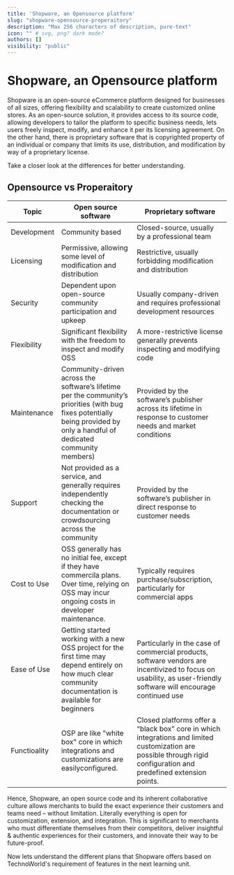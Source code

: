 ```yaml
---
title: 'Shopware, an Opensource platform'
slug: "shopware-opensource-properaitory"
description: "Max 256 characters of description, pure-text"
icon: "" # svg, png? dark mode?
authors: []
visibility: "public"
---
```


# Shopware, an Opensource platform

Shopware is an open-source eCommerce platform designed for businesses of all sizes, offering flexibility and scalability to create customized online stores. As an open-source solution, it provides access to its source code, allowing developers to tailor the platform to specific business needs, lets users freely inspect, modify, and enhance it per its licensing agreement. On the other hand, there is proprietary software that is copyrighted property of an individual or company that limits its use, distribution, and modification by way of a proprietary license.

Take a closer look at the differences for better understanding.

## Opensource vs Properaitory

| Topic | Open source software | Proprietary software |
|-------|----------------------|----------------------|
| Development | Community based | Closed-source, usually by a professional team |
| Licensing | Permissive, allowing some level of modification and distribution | Restrictive, usually forbidding modification and distribution |
| Security | Dependent upon open-source community participation and upkeep | Usually company-driven and requires professional development resources |
| Flexibility | Significant flexibility with the freedom to inspect and modify OSS | A more-restrictive license generally prevents inspecting and modifying code |
| Maintenance | Community-driven across the software’s lifetime per the community’s priorities (with bug fixes potentially being provided by only a handful of dedicated community members) | Provided by the software’s publisher across its lifetime in response to customer needs and market conditions |
| Support | Not provided as a service, and generally requires independently checking the documentation or crowdsourcing across the community | Provided by the software’s publisher in direct response to customer needs |
| Cost to Use | OSS generally has no initial fee, except if they have commercila plans. Over time, relying on OSS may incur ongoing costs in developer maintenance. | Typically requires purchase/subscription, particularly for commercial apps |
| Ease of Use | Getting started working with a new OSS project for the first time may depend entirely on how much clear community documentation is available for beginners | Particularly in the case of commercial products, software vendors are incentivized to focus on usability, as user-friendly software will encourage continued use |
| Functioality | OSP are like "white box" core in which integrations and customizations are easilyconfigured. |Closed platforms offer a “black box” core in which integrations and limited customization are possible through rigid configuration and predefined extension points.

 Hence, Shopware, an open source code and its inherent collaborative culture allows merchants to build the exact experience their customers and teams need – without limitation. Literally everything is open for customization, extension, and integration. This is significant to merchants who must differentiate themselves from their competitors, deliver insightful & authentic experiences for their customers, and innovate their way to be future-proof. 

Now lets understand the different plans that Shopware offers based on TechnoWorld's requirement of features in the next learning unit.